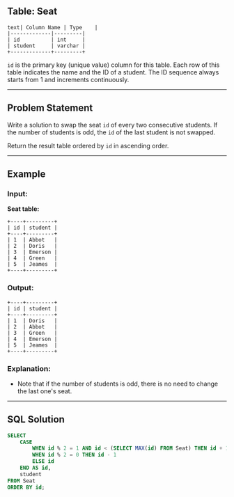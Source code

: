 ## Table: Seat

```
text| Column Name | Type    |
|-------------|---------|
| id          | int     |
| student     | varchar |
+-------------+---------+
```

`id` is the primary key (unique value) column for this table.
Each row of this table indicates the name and the ID of a student.
The ID sequence always starts from 1 and increments continuously.

---

## Problem Statement
Write a solution to swap the seat `id` of every two consecutive students.
If the number of students is odd, the `id` of the last student is not swapped.

Return the result table ordered by `id` in ascending order.

---

## Example

### Input:
**Seat table:**
```text
+----+---------+
| id | student |
+----+---------+
| 1  | Abbot   |
| 2  | Doris   |
| 3  | Emerson |
| 4  | Green   |
| 5  | Jeames  |
+----+---------+
```

### Output:
```text
+----+---------+
| id | student |
+----+---------+
| 1  | Doris   |
| 2  | Abbot   |
| 3  | Green   |
| 4  | Emerson |
| 5  | Jeames  |
+----+---------+
```

### Explanation:
- Note that if the number of students is odd, there is no need to change the last one's seat.

---

## SQL Solution

```sql
SELECT
    CASE 
        WHEN id % 2 = 1 AND id < (SELECT MAX(id) FROM Seat) THEN id + 1 
        WHEN id % 2 = 0 THEN id - 1  
        ELSE id
    END AS id,
    student
FROM Seat
ORDER BY id;
